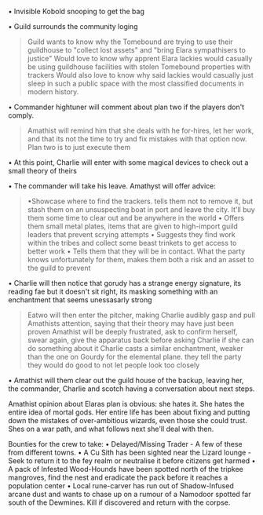 
• Invisible Kobold snooping to get the bag

• Guild surrounds the community loging
> Guild wants to know why the Tomebound are trying to use their guildhouse to "collect lost assets" and "bring Elara sympathisers to justice"
> Would love to know why apprent Elara lackies would casually be using guildhouse facilities with stolen Tomebound properties with trackers
> Would also love to know why said lackies would casually just sleep in such a public space with the most classified documents in modern history.

• Commander hightuner will comment about plan two if the players don't comply.
> Amathist will remind him that she deals with he for-hires, let her work, and that its not the time to try and fix mistakes with that option now.
> 	Plan two is to just execute them

• At this point, Charlie will enter with some magical devices to check out a small theory of theirs

• The commander will take his leave. Amathyst will offer advice:
> •Showcase where to find the trackers. tells them not to remove it, but stash them on an unsuspecting boat in port and leave the city. It'll buy them some time to clear out and be anywhere in the world
> • Offers them small metal plates, items that are given to high-import guild leaders that prevent scrying attempts
> • Suggests they find work within the tribes and collect some beast trinkets to get access to better work
> • Tells them that they will be in contact. What the party knows unfortunately for them, makes them both a risk and an asset to the guild to prevent 

• Charlie will then notice that gorudy has a strange energy signature, its reading fae but it doesn't sit right, its masking something with an enchantment that seems unessasarly strong 
> Eatwo will then enter the pitcher, making Charlie audibly gasp and pull Amathists attention, saying that their theory may have just been proven
> Amathist will be deeply frustrated, ask to confirm herself, swear again, give the apparatus back before asking Charlie if she can do something about it
> Charlie casts a similar enchantment, weaker than the one on Gourdy for the elemental plane. they tell the party they would do good to not let people look too closely 

• Amathist will them clear out the guild house of the backup, leaving her, the commander, Charlie and scotch having a conversation about next steps.

Amathist opinion about Elaras plan is obvious: she hates it. She hates the entire idea of mortal gods. Her entire life has been about fixing and putting down the mistakes of over-ambitious wizards, even those she could trust. Shes on a war path, and what follows next she'll deal with then.



Bounties for the crew to take:
• Delayed/Missing Trader - A few of these from different towns.
• A Cu Sith has been sighted near the Lizard lounge - Seek to return it to the fey realm or neutralise it before citizens get harmed
• A pack of Infested Wood-Hounds have been spotted north of the tripkee mangroves, find the nest and eradicate the pack before it reaches a population center
• Local rune-carver has run out of Shadow-Infused arcane dust and wants to chase up on a rumour of a Namodoor spotted far south of the Dewmines. Kill if discovered and return with the corpse.